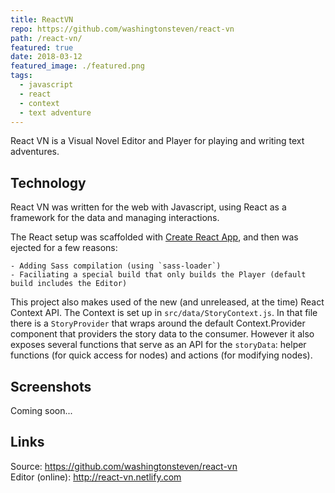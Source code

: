 ```yaml
---
title: ReactVN
repo: https://github.com/washingtonsteven/react-vn
path: /react-vn/
featured: true
date: 2018-03-12
featured_image: ./featured.png
tags:
  - javascript
  - react
  - context
  - text adventure
---
```


React VN is a Visual Novel Editor and Player for playing and writing text adventures.

## Technology

React VN was written for the web with Javascript, using React as a framework for the data and managing interactions.

The React setup was scaffolded with [Create React App](https://github.com/facebook/create-react-app), and then was ejected for a few reasons:
    
    - Adding Sass compilation (using `sass-loader`)
    - Faciliating a special build that only builds the Player (default build includes the Editor)

This project also makes used of the new (and unreleased, at the time) React Context API. The Context is set up in `src/data/StoryContext.js`. In that file there is a `StoryProvider` that wraps around the default Context.Provider component that providers the story data to the consumer. However it also exposes several functions that serve as an API for the `storyData`: helper functions (for quick access for nodes) and actions (for modifying nodes).

## Screenshots

Coming soon...

## Links

Source: https://github.com/washingtonsteven/react-vn  
Editor (online): http://react-vn.netlify.com
